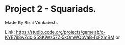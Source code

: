 # Project 2 - Squariads.
Made By Rishi Venkatesh.

Link: https://studio.code.org/projects/gamelab/o-KYE7jl8wZdOiS5SKiWz57Z-5kOmWQbVaB-TxFXmBM or 
